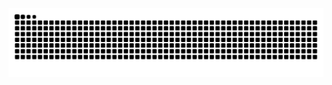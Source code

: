 <img src="https://raw.githubusercontent.com/GerardoRamirez98/GerardoRamirez98/output/snake.svg" alt="Snake animation" />

###